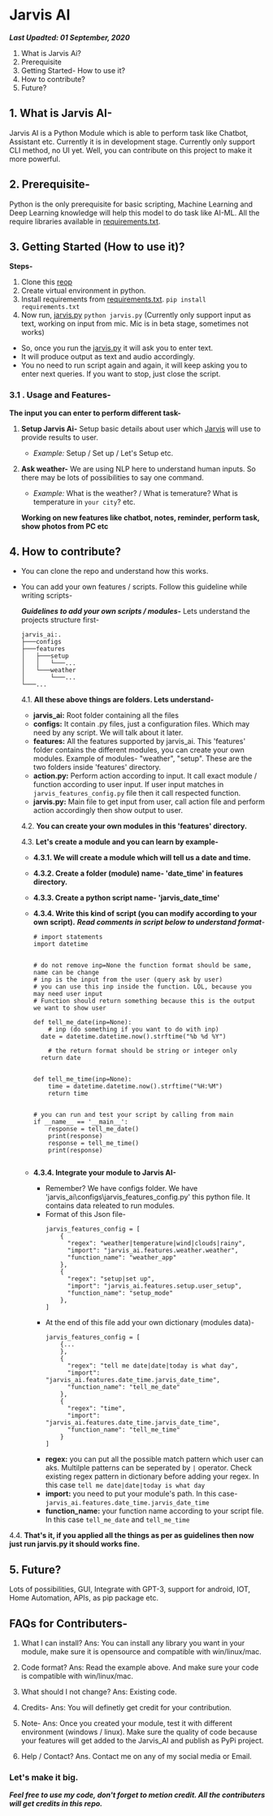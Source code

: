 # Jarvis AI

***Last Upadted: 01 September, 2020***

 1. What is Jarvis Ai?
 2. Prerequisite
 3. Getting Started- How to use it?
 4. How to contribute?
 5. Future?
 
## 1. What is Jarvis AI-
Jarvis AI is a Python Module which is able to perform task like Chatbot, Assistant etc. Currently it is in development stage. Currently only support CLI method, no UI yet. Well, you can contribute on this project to make it more powerful.

## 2. Prerequisite-
Python is the only prerequisite for basic scripting, Machine Learning and Deep Learning knowledge will help this model to do task like AI-ML.
All the require libraries available in [requirements.txt](https://github.com/Dipeshpal/Jarvis_AI/blob/master/jarvis_ai/requirements.txt).

## 3. Getting Started (How to use it)?
**Steps-**

 1. Clone this [reop](https://github.com/Dipeshpal/Jarvis_AI)
 2. Create virtual environment in python.
 3. Install requirements from [requirements.txt](https://github.com/Dipeshpal/Jarvis_AI/blob/master/jarvis_ai/requirements.txt).
	 `pip install requirements.txt`
4. Now run, [jarvis.py](https://github.com/Dipeshpal/Jarvis_AI/blob/master/jarvis_ai/jarvis.py)
	`python jarvis.py`
	(Currently only support input as text, working on input from mic. Mic is in beta stage, sometimes not works)
-  So, once you run the [jarvis.py](https://github.com/Dipeshpal/Jarvis_AI/blob/master/jarvis_ai/jarvis.py) it will ask you to enter text.  
- It will produce output as text and audio accordingly.
- You no need to run script again and again, it will keep asking you to enter next queries. If you want to stop, just close the script.

### 3.1 . Usage and Features-
**The input you can enter to perform different task-**

1. **Setup Jarvis Ai-**
	Setup basic details about user which [Jarvis](https://github.com/Dipeshpal/Jarvis_AI) will use to provide results to user.
	- *Example:* Setup / Set up / Let's Setup etc.

2. **Ask weather-**
		We are using NLP here to understand human inputs. So there may be lots of possibilities to say one command.
	 - *Example:* What is the weather? / What is temerature? What is temperature in `your city`? etc.

	**Working on new features like chatbot, notes, reminder, perform task, show photos from PC etc**


## 4. How to contribute?

 - You can clone the repo and understand how this works.
 - You can add your own features / scripts. Follow this guideline while writing scripts-

	***Guidelines to add your own scripts / modules-***
	Lets understand the projects structure first-

	```
	jarvis_ai:.
	├───configs
	├───features
	│   ├───setup
	│   │   └───...
	│   └───weather
	│       └───...
	└───...
	```
	4.1. **All these above things are folders. Lets understand-**
	
	
	 - **jarvis_ai:** 	Root folder containing all the files
	 - **configs:** It contain .py files, just a configuration files. Which may need by any script. We will talk about it later.
	 - **features:** All the features supported by jarvis_ai. This 'features' folder contains the different modules, you can create your own modules. Example of modules- "weather", "setup". These are the two folders inside 'features' directory.
	 - **action.py:** Perform action according to input. It call exact module / function according to user input. If user input matches in `jarvis_features_config.py` file then it call respected function.
	 - **jarvis.py:** Main file to get input from user, call action file and perform action accordingly then show output to user.
	
	4.2. **You can create your own modules in this 'features' directory.**
	
	4.3. **Let's create a module and you can learn by example-**
	
	- **4.3.1. We will create a module which will tell us a date and time.**
	
	- **4.3.2. Create a folder (module) name- 'date_time' in features directory.**
	
	- **4.3.3. Create a python script name- 'jarvis_date_time'**
	
	- **4.3.4. Write this kind of script (you can modify according to your own script).** ***Read comments in script below to understand format***- 

		```
		# import statements  
		import datetime  
		  
		  
		# do not remove inp=None the function format should be same, name can be change  
		# inp is the input from the user (query ask by user)  
		# you can use this inp inside the function. LOL, because you may need user input  
		# Function should return something because this is the output we want to show user  
		
		def tell_me_date(inp=None):  
		    # inp (do something if you want to do with inp)  
		  date = datetime.datetime.now().strftime("%b %d %Y")  
		  
		    # the return format should be string or integer only
		  return date  
		  
		  
		def tell_me_time(inp=None):  
		    time = datetime.datetime.now().strftime("%H:%M")  
		    return time  
		  
		  
		# you can run and test your script by calling from main  
		if __name__ == '__main__':  
		    response = tell_me_date()  
		    print(response)  
		    response = tell_me_time()  
		    print(response)


	- **4.3.4. Integrate your module to Jarvis AI-**
		- Remember? We have configs folder.
		   We have 'jarvis_ai\configs\jarvis_features_config.py' this python file. It contains data releated to run modules.
		 - Format of this Json file-
			```
			jarvis_features_config = [  
				{  
				  "regex": "weather|temperature|wind|clouds|rainy",  
				  "import": "jarvis_ai.features.weather.weather",  
				  "function_name": "weather_app"  
				},  
				{  
				  "regex": "setup|set up",  
				  "import": "jarvis_ai.features.setup.user_setup",  
				  "function_name": "setup_mode"  
				},
			]

		- At the end of this file add your own dictionary (modules data)-
			```
			jarvis_features_config = [
				{...
				},
				{  
				  "regex": "tell me date|date|today is what day",  
				  "import": "jarvis_ai.features.date_time.jarvis_date_time",  
				  "function_name": "tell_me_date"  
				},  
				{  
				  "regex": "time",  
				  "import": "jarvis_ai.features.date_time.jarvis_date_time",  
				  "function_name": "tell_me_time"  
				}
			]	
		
		- **regex:** you can put all the possible match pattern which user can aks. Multilple patterns can be seperated by `|` operator. Check existing regex pattern in dictionary before adding your regex. In this case `tell me date|date|today is what day`
		- **import:** you need to put your module's path. In this case- `jarvis_ai.features.date_time.jarvis_date_time`
		- **function_name:** your function name according to your script file. In this case `tell_me_date` and `tell_me_time`
		
4.4. **That's it, if you applied all the things as per as guidelines then now just run jarvis.py it should works fine.**

## 5. Future?

Lots of possibilities, GUI, Integrate with GPT-3, support for android, IOT, Home Automation, APIs, as pip package etc.


## FAQs for Contributers-
1. What I can install?
Ans: You can install any library you want in your module, make sure it is opensource and compatible with win/linux/mac.

2. Code format?
Ans: Read the example above. And make sure your code is compatible with win/linux/mac.

3. What should I not change?
Ans: Existing code.

4.  Credits-
Ans: You will definetly get credit for your contribution.

5. Note-
Ans: Once you created your module, test it with different environment (windows / linux). Make sure the quality of code because your features will get added to the Jarvis_AI and publish as PyPi project.

6. Help / Contact?
Ans. Contact me on any of my social media or Email.

### **Let's make it big.**

***Feel free to use my code, don't forget to metion credit.
All the contributers will get credits in this repo.***
